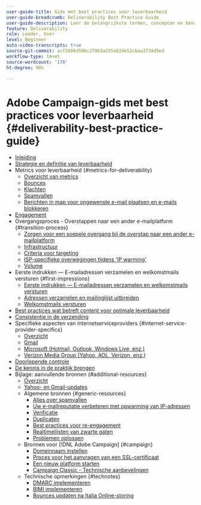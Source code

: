 ```yaml
---
user-guide-title: Gids met best practices voor leverbaarheid
user-guide-breadcrumb: Deliverability Best Practice Guide
user-guide-description: Leer de belangrijkste termen, concepten en benaderingen van leverbaarheid zodat u over de juiste kennis beschikt om van uw marketingprogramma een succes te maken.
feature: Deliverability
role: Leader, User
level: Beginner
auto-video-transcripts: true
source-git-commit: acf2686d59bc27063a255a02de52cbaa3734d5ed
workflow-type: tm+mt
source-wordcount: '178'
ht-degree: 96%

---
```



# Adobe Campaign-gids met best practices voor leverbaarheid {#deliverability-best-practice-guide}

+ [Inleiding](/help/introduction.md)
+ [Strategie en definitie van leverbaarheid](/help/deliverability-strategy-and-definition.md)
+ Metrics voor leverbaarheid {#metrics-for-deliverability}
   + [Overzicht van metrics](/help/metrics/metrics-overview.md)
   + [Bounces](/help/metrics/bounces.md)
   + [Klachten](/help/metrics/complaints.md)
   + [Spamvallen](/help/metrics/spam-traps.md)
   + [Berichten in map voor ongewenste e-mail plaatsen en e-mails blokkeren](/help/metrics/bulking-and-blocking.md)
+ [Engagement](/help/engagement.md)
+ Overgangsproces - Overstappen naar een ander e-mailplatform {#transition-process}
   + [Zorgen voor een soepele overgang bij de overstap naar een ander e-mailplatform](/help/transition-process/switching-email-platforms.md)
   + [Infrastructuur](/help/transition-process/infrastructure.md)
   + [Criteria voor targeting](/help/transition-process/targeting-criteria.md)
   + [ISP-specifieke overwegingen tijdens &#39;IP warming&#39;](/help/transition-process/isp-specific-considerations-during-ip-warming.md)
   + [Volume](/help/transition-process/volume.md)
+ Eerste indrukken — E-mailadressen verzamelen en welkomstmails versturen {#first-impressions}
   + [Eerste indrukken — E-mailadressen verzamelen en welkomstmails versturen](/help/first-impressions/introduction.md)
   + [Adressen verzamelen en mailinglijst uitbreiden](/help/first-impressions/address-collection-and-list-growth.md)
   + [Welkomstmails versturen](/help/first-impressions/welcome-emails.md)
+ [Best practices wat betreft content voor optimale leverbaarheid](/help/content-best-practices-for-optimal-delivery.md)
+ [Consistentie in de verzending](/help/sender-permanence.md)
+ Specifieke aspecten van internetserviceproviders {#internet-service-provider-specifics}
   + [Overzicht](/help/internet-service-provider-specifics/overview.md)
   + [Gmail](/help/internet-service-provider-specifics/gmail.md)
   + [Microsoft (Hotmail, Outlook, Windows Live, enz.)](/help/internet-service-provider-specifics/microsoft.md)
   + [Verizon Media Group (Yahoo, AOL, Verizon, enz.)](/help/internet-service-provider-specifics/verizon-media-group.md)
+ [Doorlopende controle](/help/ongoing-monitoring.md)
+ [De kennis in de praktijk brengen](/help/putting-it-in-practice.md)
+ Bijlage: aanvullende bronnen {#additional-resources}
   + [Overzicht](/help/additional-resources/general-resources.md)
   + [Yahoo- en Gmail-updates](/help/guidance-around-changes-to-google-and-yahoo.md)
   + Algemene bronnen {#generic-resources}
      + [Alles over spamvallen](/help/additional-resources/all-about-spam-traps.md)
      + [Uw e-mailreputatie verbeteren met opwarming van IP-adressen](/help/additional-resources/increase-reputation-with-ip-warming.md)
      + [Verificatie](/help/additional-resources/authentication.md)
      + [Duplicaten](/help/additional-resources/duplicates.md)
      + [Best practices voor re-engagement](/help/additional-resources/re-engagement.md)
      + [Realtimelijsten van zwarte gaten](/help/additional-resources/blocklist-databases.md)
      + [Problemen oplossen](/help/additional-resources/troubleshooting.md)
   + Bronnen voor [!DNL Adobe Campaign] {#campaign}
      + [Domeinnaam instellen](/help/additional-resources/ac-domain-name-setup.md)
      + [Proces voor het aanvragen van een SSL-certificaat](/help/additional-resources/ac-ssl-certificate-request.md)
      + [Een nieuw platform starten](/help/additional-resources/ac-starting-new-platform.md)
      + [Campaign Classic - Technische aanbevelingen](/help/additional-resources/acc-technical-recommendations.md)
   + Technische opmerkingen {#technotes}
      + [DMARC implementeren](/help/technotes/implement-dmarc.md)
      + [BIMI implementeren](/help/technotes/implement-bimi.md)
      + [Bounces updaten na Italia Online-storing](/help/technotes/update-bounces-after-it-outage.md)

